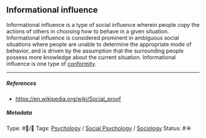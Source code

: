 ## Informational influence

Informational influence is a type of social influence wherein people copy the actions of others in choosing how to behave in a given situation. Informational influence is considered prominent in ambiguous social situations where people are unable to determine the appropriate mode of behavior, and is driven by the assumption that the surrounding people possess more knowledge about the current situation. Informational influence is one type of [conformity](Conformity.md).

---

##### References

* https://en.wikipedia.org/wiki/Social_proof

##### Metadata

Type: #🔵/🔵 
Tags: [Psychology](Psychology.md) / [Social Psychology](Social%20Psychology.md) / [Sociology](Sociology.md) 
Status: #☀️ 
